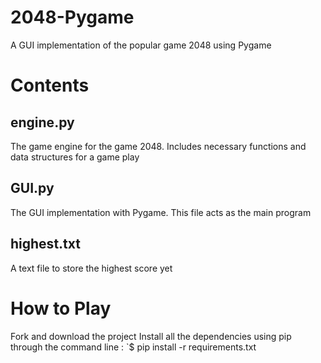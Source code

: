 # 2048-Pygame
A GUI implementation of the popular game 2048 using Pygame

# Contents
## engine.py
The game engine for the game 2048. Includes necessary functions and data structures for a game play
## GUI.py
The GUI implementation with Pygame. This file acts as the main program
## highest.txt
A text file to store the highest score yet

# How to Play
Fork and download the project
Install all the dependencies using pip through the command line : `$ pip install -r requirements.txt
